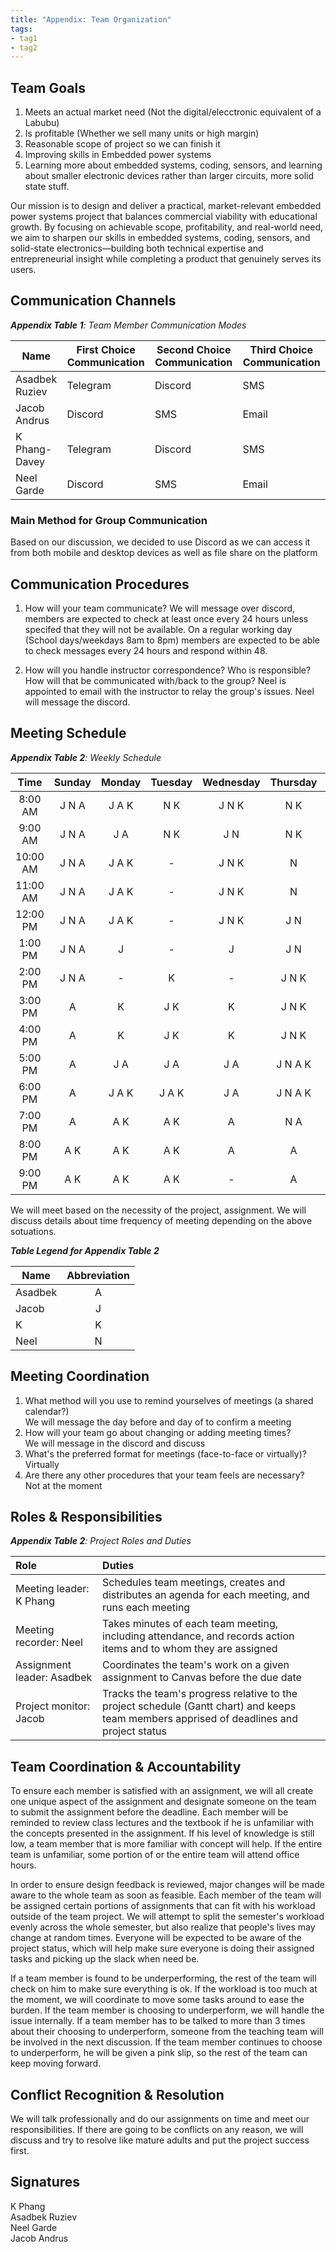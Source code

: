 ```yaml
---
title: "Appendix: Team Organization"
tags:
- tag1
- tag2
---
```


## Team Goals

1. Meets an actual market need (Not the digital/elecctronic equivalent of a Labubu)
2. Is profitable (Whether we sell many units or high margin)
3. Reasonable scope of project so we can finish it
4. Improving skills in Embedded power systems 
5. Learning more about embedded systems, coding, sensors, and learning about smaller electronic devices rather than larger circuits, more solid state stuff.

Our mission is to design and deliver a practical, market-relevant embedded power systems project that balances commercial viability with educational growth. By focusing on achievable scope, profitability, and real-world need, we aim to sharpen our skills in embedded systems, coding, sensors, and solid-state electronics—building both technical expertise and entrepreneurial insight while completing a product that genuinely serves its users.

## Communication Channels

_**Appendix Table 1**: Team Member Communication Modes_

|Name                 | First Choice Communication | Second Choice Communication | Third Choice Communication |
|---------------------|----------------------------|-----------------------------|----------------------------|
|Asadbek Ruziev |  Telegram | Discord | SMS |
|Jacob Andrus |  Discord | SMS | Email |
|K Phang-Davey |  Telegram | Discord | SMS |
|Neel Garde |  Discord | SMS | Email |

### Main Method for Group Communication

Based on our discussion, we decided to use Discord as we can access it from both mobile and desktop devices as well as file share on the platform 

## Communication Procedures

1. How will your team communicate?
We will message over discord, members are expected to check at least once every 24 hours unless specifed that they will not be available. On a regular working day (School days/weekdays 8am to 8pm) members are expected to be able to check messages every 24 hours and respond within 48. 

2. How will you handle instructor correspondence? Who is responsible? How will that be communicated with/back to the group?
Neel is appointed to email with the instructor to relay the group's issues. Neel will message the discord. 

## Meeting Schedule

_**Appendix Table 2**: Weekly Schedule_

| Time | Sunday | Monday | Tuesday | Wednesday | Thursday | Friday | Saturday |
| :------: | :----: | :----: | :----: | :----: | :----: | :----: | :-----: |
| 8:00 AM | J N A | J A K| N K | J N K | N K| J K| J K|
| 9:00 AM | J N A | J A | N K | J N | N K| J A K| J K|
| 10:00 AM | J N A | J A K| - | J N K | N | J A K| J K|
| 11:00 AM | J N A | J A K| - | J N K| N | J A K| J K|
| 12:00 PM | J N A| J A K| - | J N K| J N | J A K| J K|
| 1:00 PM | J N A | J | - | J | J N | J K| J K|
| 2:00 PM | J N A | - | K | - | J N K| J A K| J A K|
| 3:00 PM | A | K | J K| K| J N K| J A K| J A K|
| 4:00 PM | A | K | J K| K | J N K| J A K| J A K|
| 5:00 PM | A | J A| J A | J A | J N A K| J A | J A |
| 6:00 PM | A | J A K| J A K| J A | J N A K| J A | J A |
| 7:00 PM | A | A K| A K| A | N A | A | A |
| 8:00 PM | A K | A K| A K| A | A | A | A |
| 9:00 PM | A K | A K| A K| - | A | A | A |

We will meet based on the necessity of the project, assignment. We will discuss details about time frequency of meeting depending on the above sotuations.

_**Table Legend for Appendix Table 2**_

| Name | Abbreviation |
| ----- | :------: |
| Asadbek | A |
| Jacob | J |
| K | K |
| Neel | N |


## Meeting Coordination

1. What method will you use to remind yourselves of meetings (a shared calendar?) <br>
We will message the day before and day of to confirm a meeting 
2. How will your team go about changing or adding meeting times? <br>
We will message in the discord and discuss 
3. What's the preferred format for meetings (face-to-face or virtually)? <br>
Virtually 
4. Are there any other procedures that your team feels are necessary? <br>
Not at the moment

## Roles & Responsibilities

_**Appendix Table 2**: Project Roles and Duties_

| **Role**          | **Duties**                                                                                                                                |
| :---------------- | :---------------------------------------------------------------------------------------------------------------------------------------- |
| Meeting leader: K Phang    | Schedules team meetings, creates and distributes an agenda for each meeting, and runs each meeting                                        |
| Meeting recorder: Neel  | Takes minutes of each team meeting, including attendance, and records action items and to whom they are assigned                          |
| Assignment leader: Asadbek | Coordinates the team's work on a given assignment to Canvas before the due date                                                           |
| Project monitor: Jacob   | Tracks the team's progress relative to the project schedule (Gantt chart) and keeps team members apprised of deadlines and project status |

## Team Coordination & Accountability
To ensure each member is satisfied with an assignment, we will all create one unique aspect of the assignment and designate someone on the team to submit the assignment before the deadline. Each member will be reminded to review class lectures and the textbook if he is unfamiliar with the concepts presented in the assignment. If his level of knowledge is still low, a team member that is more familiar with concept will help. If the entire team is unfamiliar, some portion of or the entire team will attend office hours.

In order to ensure design feedback is reviewed, major changes will be made aware to the whole team as soon as feasible. Each member of the team will be assigned certain portions of assignments that can fit with his workload outside of the team project. We will attempt to split the semester's workload evenly across the whole semester, but also realize that people's lives may change at random times. Everyone will be expected to be aware of the project status, which will help make sure everyone is doing their assigned tasks and picking up the slack when need be.

If a team member is found to be underperforming, the rest of the team will check on him to make sure everything is ok. If the workload is too much at the moment, we will coordinate to move some tasks around to ease the burden. If the team member is choosing to underperform, we will handle the issue internally. If a team member has to be talked to more than 3 times about their choosing to underperform, someone from the teaching team will be involved in the next discussion. If the team member continues to choose to underperform, he will be given a pink slip, so the rest of the team can keep moving forward.

## Conflict Recognition & Resolution

We will talk professionally and do our assignments on time and meet our responsibilities. If there are going to be conflicts on any reason, we will discuss and try to resolve like mature adults and put the project success first.

## Signatures

K Phang <br>
Asadbek Ruziev <br>
Neel Garde <br>
Jacob Andrus <br>